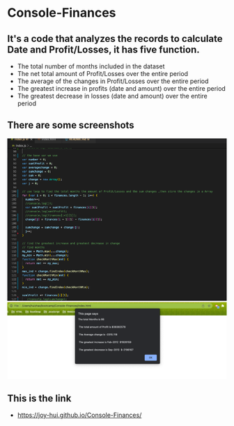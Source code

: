 # Console-Finances
## It's a code that analyzes the records to calculate Date and Profit/Losses, it has five function.
* The total number of months included in the dataset
* The net total amount of Profit/Losses over the entire period
* The average of the changes in Profit/Losses over the entire period
* The greatest increase in profits (date and amount) over the entire period
* The greatest decrease in losses (date and amount) over the entire period
## There are some screenshots
![image of screenshot2](code.png)
![image of screenshot1](result.png)

## This is the link
*  https://joy-hui.github.io/Console-Finances/



